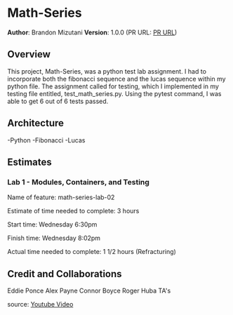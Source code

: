 # Math-Series

**Author**: Brandon Mizutani
**Version**: 1.0.0 (PR URL: [PR URL](https://github.com/bran2miz/math-series/pull/1))

## Overview

This project, Math-Series, was a python test lab assignment. I had to incorporate both the fibonacci sequence and the lucas sequence within my python file. The assignment called for testing, which I implemented in my testing file entitled, test_math_series.py. Using the pytest command, I was able to get 6 out of 6 tests passed.

## Architecture

-Python
-Fibonacci
-Lucas

## Estimates

### Lab 1 - Modules, Containers, and Testing

Name of feature: math-series-lab-02

Estimate of time needed to complete: 3 hours

Start time: Wednesday 6:30pm

Finish time: Wednesday 8:02pm

Actual time needed to complete: 1 1/2 hours (Refracturing)

## Credit and Collaborations

Eddie Ponce
Alex Payne
Connor Boyce
Roger Huba
TA's

source: [Youtube Video](https://www.youtube.com/watch?v=Qk0zUZW-U_M)
